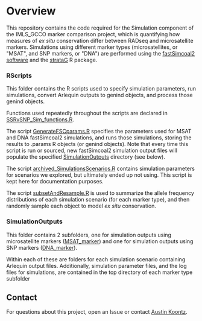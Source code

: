 # Overview

This repository contains the code required for the Simulation component of the IMLS_GCCO marker comparison project, which is quantifying how measures of *ex situ* conservation differ between RADseq and microsatellite markers.
Simulations using different marker types (microsatellites, or "MSAT", and SNP markers, or "DNA") 
are performed using the [fastSimcoal2 software](http://cmpg.unibe.ch/software/fastsimcoal27/) and the [strataG](https://github.com/EricArcher/strataG) R package.

### RScripts
This folder contains the R scripts used to specify simulation parameters, run simulations, convert Arlequin outputs to genind objects,
and process those genind objects.

Functions used repeatedly throughout the scripts are declared in [SSRvSNP_Sim_functions.R](https://github.com/akoontz11/Morton_SSRvSNP_Simulations/blob/main/RScripts/SSRvSNP_Sim_functions.R).

The script [GenerateFSCparams.R](https://github.com/akoontz11/Morton_SSRvSNP_Simulations/blob/main/RScripts/GenerateFSCparams.R) specifies the parameters used for
MSAT and DNA fastSimcoal2 simulations, and runs those simulations, storing the results to .params R objects (or genind objects). Note that every time this script is 
run or sourced, new fastSimcoal2 simulation output files will populate the specified [SimulationOutputs](https://github.com/akoontz11/Morton_SSRvSNP_Simulations/tree/main/SimulationOutputs) directory (see below).

The script [archived_SimulationsScenarios.R](https://github.com/akoontz11/Morton_SSRvSNP_Simulations/blob/main/RScripts/archived_SimulationScenarios.R) contains simulation parameters for
scenarios we explored, but ultimately ended up not using. This script is kept here for documentation purposes.

The script [subsetAndResample.R](https://github.com/akoontz11/Morton_SSRvSNP_Simulations/blob/main/RScripts/subsetAndResample.R) is used to summarize the allele frequency distributions of each simulation
scenario (for each marker type), and then randomly sample each object to model *ex situ* conservation.

### SimulationOutputs
This folder contains 2 subfolders, one for simulation outputs using microsatellite markers ([MSAT_marker](https://github.com/akoontz11/Morton_SSRvSNP_Simulations/tree/main/SimulationOutputs/MSAT_marker)) 
and one for simulation outputs using SNP markers ([DNA_marker](https://github.com/akoontz11/Morton_SSRvSNP_Simulations/tree/main/SimulationOutputs/DNA_marker)). 

Within each of these are folders for each simulation scenario containing Arlequin output files.
Additionally, simulation parameter files, and the log files for simulations, are contained in the top directory of each marker type subfolder

## Contact
For questions about this project, open an Issue or contact [Austin Koontz](https://akoontz11.netlify.app/).
